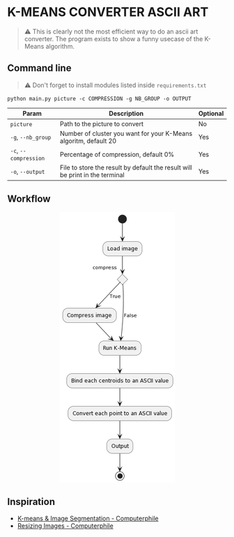 # K-MEANS CONVERTER ASCII ART

> ⚠️ This is clearly not the most efficient way to do an ascii art converter. The program exists to show a funny usecase of the K-Means algorithm.


## Command line

> ⚠️ Don't forget to install modules listed inside `requirements.txt`

```
python main.py picture -c COMPRESSION -g NB_GROUP -o OUTPUT
```

| Param | Description | Optional |
|-------|--------------|--------------|
| `picture` | Path to the picture to convert | No |
| `-g`, `--nb_group` | Number of cluster you want for your K-Means algoritm, default 20 | Yes |
| `-c`, `--compression` | Percentage of compression, default 0% | Yes |
| `-o`, `--output` | File to store the result by default the result will be print in the terminal | Yes |


## Workflow

<p align="center">
  <img src="https://github.com/TheBaronMc/K-Means-converter-ASCII-art/blob/master/worklfow.png?raw=true" />
</p>

## Inspiration

+ [K-means & Image Segmentation - Computerphile](https://www.youtube.com/watch?v=yR7k19YBqiw)
+ [Resizing Images - Computerphile](https://www.youtube.com/watch?v=AqscP7rc8_M)
